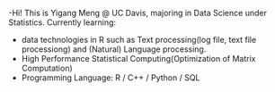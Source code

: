 -Hi! This is Yigang Meng @ UC Davis, majoring in Data Science under Statistics.
Currently learning:
- data technologies in R such as Text processing(log file, text file processiong) and (Natural) Language processing.
- High Performance Statistical Computing(Optimization of Matrix Computation)
- Programming Language: R / C++ / Python / SQL

